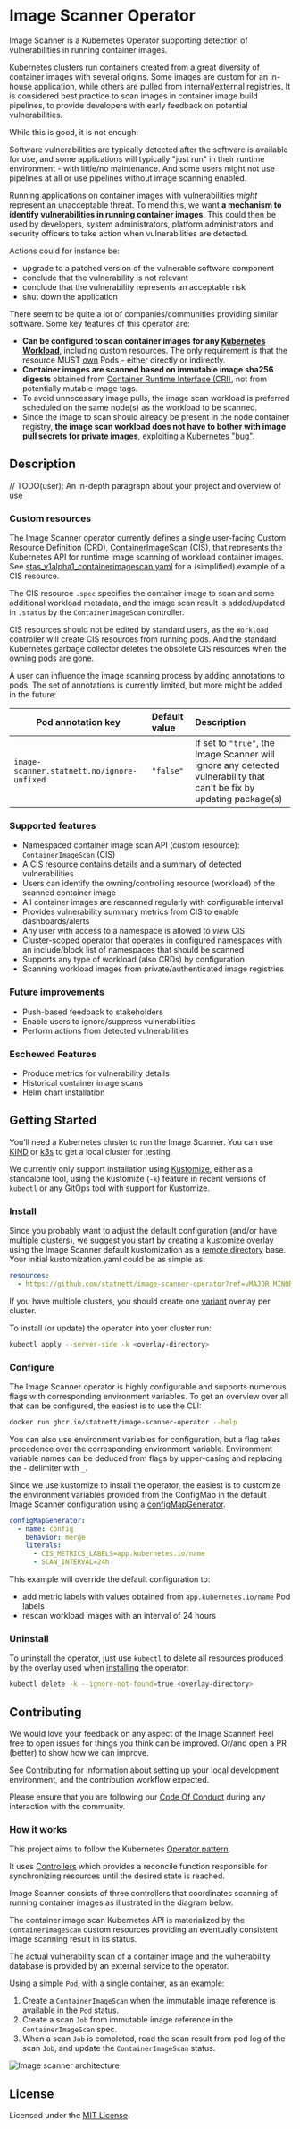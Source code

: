 # Image Scanner Operator

Image Scanner is a Kubernetes Operator supporting detection of vulnerabilities
in running container images.

Kubernetes clusters run containers created from a great diversity of container
images with several origins.
Some images are custom for an in-house application, while others are pulled
from internal/external registries.
It is considered best practice to scan images in container image build
pipelines, to provide developers with early feedback on potential
vulnerabilities.

While this is good, it is not enough:

Software vulnerabilities are typically detected after the software is available
for use, and some applications will typically "just run" in their runtime
environment - with little/no maintenance.
And some users might not use pipelines at all or use pipelines without image
scanning enabled.

Running applications on container images with vulnerabilities _might_ represent
an unacceptable threat.
To mend this, we want **a mechanism to identify vulnerabilities
in running container images**.
This could then be used by developers, system administrators, platform
administrators and security officers
to take action when vulnerabilities are detected.

Actions could for instance be:

- upgrade to a patched version of the vulnerable software component
- conclude that the vulnerability is not relevant
- conclude that the vulnerability represents an acceptable risk
- shut down the application

There seem to be quite a lot of companies/communities providing similar
software. Some key features of this operator are:

- **Can be configured to scan container images for any
  [Kubernetes Workload](https://kubernetes.io/docs/concepts/workloads/)**,
  including custom resources. The only requirement is that the resource
  MUST
  [own](https://kubernetes.io/docs/concepts/overview/working-with-objects/owners-dependents/)
  Pods - either directly or indirectly.
- **Container images are scanned based on immutable image sha256 digests**
  obtained from
  [Container Runtime Interface (CRI)](https://kubernetes.io/docs/concepts/architecture/cri/),
  not from potentially mutable image tags.
- To avoid unnecessary image pulls, the image scan workload is preferred
  scheduled on the same node(s) as the workload to be scanned.
- Since the image to scan should already be present in the node container
  registry, **the image scan workload does not have to bother with image pull secrets for
  private images**, exploiting a
  [Kubernetes "bug"](https://github.com/kubernetes/kubernetes/issues/18787).

## Description

// TODO(user): An in-depth paragraph about your project and overview of use

### Custom resources

The Image Scanner operator currently defines a single user-facing Custom
Resource Definition (CRD), [ContainerImageScan][CIS-CRD] (CIS), that represents the
Kubernetes API for runtime image scanning of workload container images.
See [stas_v1alpha1_containerimagescan.yaml][CIS-example] for a (simplified)
example of a CIS resource.

The CIS resource `.spec` specifies the container image to scan and some
additional workload metadata, and the image scan result is added/updated
in `.status` by the `ContainerImageScan` controller.

CIS resources should not be edited by standard users, as the `Workload`
controller will create CIS resources from running pods. And the standard
Kubernetes garbage collector deletes the obsolete CIS resources when the
owning pods are gone.

A user can influence the image scanning process by adding annotations to pods.
The set of annotations is currently limited, but more might be added in the
future:

| Pod annotation key                         | Default value | Description                                                                                                           |
|--------------------------------------------|:--------------|:----------------------------------------------------------------------------------------------------------------------|
| `image-scanner.statnett.no/ignore-unfixed` | `"false"`     | If set to `"true"`, the Image Scanner will ignore any detected vulnerability that can't be fix by updating package(s) |

### Supported features

- Namespaced container image scan API (custom resource): `ContainerImageScan` (CIS)
- A CIS resource contains details and a summary of detected vulnerabilities
- Users can identify the owning/controlling resource (workload) of the scanned container image
- All container images are rescanned regularly with configurable interval
- Provides vulnerability summary metrics from CIS to enable dashboards/alerts
- Any user with access to a namespace is allowed to _view_ CIS
- Cluster-scoped operator that operates in configured namespaces with an
  include/block list of namespaces that should be scanned
- Supports any type of workload (also CRDs) by configuration
- Scanning workload images from private/authenticated image registries

### Future improvements

- Push-based feedback to stakeholders
- Enable users to ignore/suppress vulnerabilities
- Perform actions from detected vulnerabilities

### Eschewed Features

- Produce metrics for vulnerability details
- Historical container image scans
- Helm chart installation

## Getting Started

You’ll need a Kubernetes cluster to run the Image Scanner.
You can use [KIND](https://sigs.k8s.io/kind) or [k3s](https://k3s.io/)
to get a local cluster for testing.

We currently only support installation using
[Kustomize](https://kustomize.io/), either as a standalone tool,
using the kustomize (`-k`) feature in recent versions of `kubectl`
or any GitOps tool with support for Kustomize.

### Install

Since you probably want to adjust the default configuration (and/or have
multiple clusters), we suggest you start by creating a kustomize overlay using
the Image Scanner default kustomization as a
[remote directory](https://github.com/kubernetes-sigs/kustomize/blob/master/examples/remoteBuild.md#remote-directories)
base. Your initial kustomization.yaml could be as simple as:

```yaml
resources:
  - https://github.com/statnett/image-scanner-operator?ref=vMAJOR.MINOR.PATCH
```

If you have multiple clusters, you should create one
[variant](https://kubectl.docs.kubernetes.io/references/kustomize/glossary/#variant)
overlay per cluster.

To install (or update) the operator into your cluster run:

```sh
kubectl apply --server-side -k <overlay-directory>
```

### Configure

The Image Scanner operator is highly configurable and supports numerous
flags with corresponding environment variables. To get an overview over
all that can be configured, the easiest is to use the CLI:

```sh
docker run ghcr.io/statnett/image-scanner-operator --help
```

You can also use environment variables for configuration, but a flag takes
precedence over the corresponding environment variable.
Environment variable names can be deduced from flags by upper-casing and
replacing the `-` delimiter with `_`.

Since we use kustomize to install the operator, the easiest is
to customize the environment variables provided
from the ConfigMap in the default Image Scanner configuration using a
[configMapGenerator](https://kubectl.docs.kubernetes.io/references/kustomize/kustomization/configmapgenerator/).

```yaml
configMapGenerator:
  - name: config
    behavior: merge
    literals:
      - CIS_METRICS_LABELS=app.kubernetes.io/name
      - SCAN_INTERVAL=24h
```

This example will override the default configuration to:

- add metric labels with values obtained from `app.kubernetes.io/name` Pod labels
- rescan workload images with an interval of 24 hours

### Uninstall

To uninstall the operator, just use `kubectl` to delete all resources produced
by the overlay used when [installing](#install) the operator:

```sh
kubectl delete -k --ignore-not-found=true <overlay-directory>
```

## Contributing

We would love your feedback on any aspect of the Image Scanner!
Feel free to open issues for things you think can be improved.
Or/and open a PR (better) to show how we can improve.

See [Contributing](CONTRIBUTING.md) for information about setting up
your local development environment, and the contribution workflow expected.

Please ensure that you are following our [Code Of Conduct](CODE_OF_CONDUCT.md)
during any interaction with the community.

### How it works

This project aims to follow the Kubernetes
[Operator pattern](https://kubernetes.io/docs/concepts/extend-kubernetes/operator/).

It uses
[Controllers](https://kubernetes.io/docs/concepts/architecture/controller/)
which provides a reconcile function responsible for synchronizing resources
until the desired state is reached.

Image Scanner consists of three controllers that coordinates
scanning of running container images as illustrated in the diagram below.

The container image scan Kubernetes API is materialized
by the `ContainerImageScan` custom resources providing
an eventually consistent image scanning result in its
status.

The actual vulnerability scan of a container image and the vulnerability
database is provided by an external service to the operator.

Using a simple `Pod`, with a single container, as an example:

1. Create a `ContainerImageScan` when the immutable image reference is available in the `Pod` status.
2. Create a scan `Job` from immutable image reference in the `ContainerImageScan` spec.
3. When a scan `Job` is completed, read the scan result from pod log of the scan `Job`,
   and update the `ContainerImageScan` status.

![Image scanner architecture](http://www.plantuml.com/plantuml/proxy?cache=no&src=https://raw.githubusercontent.com/statnett/image-scanner-operator/main/docs/architecture.puml)

## License

Licensed under the [MIT License](LICENSE).

[CIS-CRD]: https://doc.crds.dev/github.com/statnett/image-scanner-operator/stas.statnett.no/ContainerImageScan/v1alpha1
[CIS-example]: config/samples/stas_v1alpha1_containerimagescan.yaml
